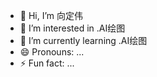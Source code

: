 - 👋 Hi, I’m 向定伟
- 👀 I’m interested in .AI绘图
- 🌱 I’m currently learning .AI绘图
- 😄 Pronouns: ...
- ⚡ Fun fact: ...

<!---
xiangdingwei/xiangdingwei is a ✨ special ✨ repository because its `README.md` (this file) appears on your GitHub profile.
You can click the Preview link to take a look at your changes.
--->

